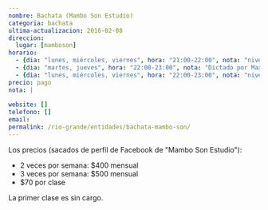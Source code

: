 ```yaml
---
nombre: Bachata (Mambo Son Estudio)
categoria: bachata
ultima-actualizacion: 2016-02-08
direccion: 
  lugar: [mamboson]
horario: 
  - {dia: "lunes, miércoles, viernes", hora: "21:00-22:00", nota: "nivel básico. Prof. Ariel Gaston Velazquez" }
  - {dia: "martes, jueves", hora: "22:00-23:00", nota: "Dictado por Maxi" }
  - {dia: "lunes, miércoles, viernes", hora: "22:00-23:00", nota: "nivel intermedio. Prof. Nico Gomez" }
precio: pago
nota: | 
  
website: []
telefono: []
email: 
permalink: /rio-grande/entidades/bachata-mambo-son/
---
```


Los precios (sacados de perfil de Facebook de "Mambo Son Estudio"):

- 2 veces por semana: $400 mensual
- 3 veces por semana: $500 mensual
- $70 por clase

La primer clase es sin cargo.
